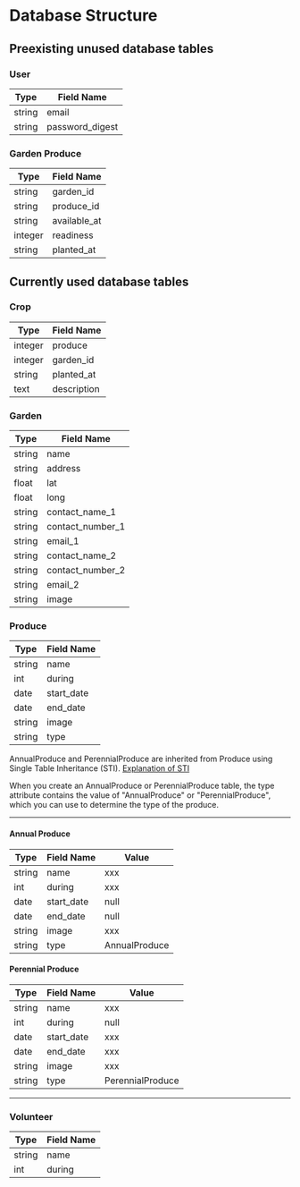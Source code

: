 # Database Structure

## Preexisting unused database tables

### User

Type | Field Name
--- | ---
string | email
string | password_digest

### Garden Produce

Type | Field Name
--- | ---
string | garden_id
string | produce_id
string | available_at
integer | readiness
string | planted_at

## Currently used database tables

### Crop

Type | Field Name
--- | ---
integer | produce
integer | garden_id
string | planted_at
text | description

### Garden

Type | Field Name
--- | ---
string | name
string | address
float | lat
float | long
string | contact_name_1
string | contact_number_1
string | email_1
string | contact_name_2
string | contact_number_2
string | email_2
string | image

### Produce

Type | Field Name
--- | ---
string | name
int | during
date | start_date
date | end_date
string | image
string | type

AnnualProduce and PerennialProduce are inherited from Produce using Single Table Inheritance (STI).
[Explanation of STI](https://medium.com/@dcordz/single-table-inheritance-using-rails-5-02-6738bdd5101a)

When you create an AnnualProduce or PerennialProduce table, the type attribute contains the value of "AnnualProduce" or "PerennialProduce", which you can use to determine the type of the produce.

***

#### Annual Produce

Type | Field Name | Value
--- | --- | ---
string | name | xxx
int | during | xxx
date | start_date | null
date | end_date | null
string | image | xxx
string | type | AnnualProduce

#### Perennial Produce

Type | Field Name | Value
--- | --- | ---
string | name | xxx
int | during | null
date | start_date | xxx
date | end_date | xxx
string | image | xxx
string | type | PerennialProduce

***

### Volunteer

Type | Field Name
--- | ---
string | name
int | during

